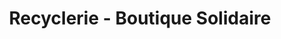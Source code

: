 ---
title: "Recyclerie - Boutique Solidaire"
url: /huby-saint-leu/recyclerie-boutique-solidaire/
shop: shop
---